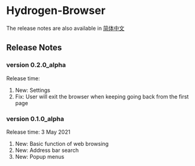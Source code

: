 # Hydrogen-Browser

The release notes are also available in [简体中文](https://github.com/lzh7522/Hydrogen-Browser/blob/master/README_zh-cn.md)

## Release Notes

### version 0.2.0_alpha
Release time: 
1. New: Settings
2. Fix: User will exit the browser when keeping going back from the first page

### version 0.1.0_alpha
Release time: 3 May 2021
1. New: Basic function of web browsing
2. New: Address bar search
3. New: Popup menus
